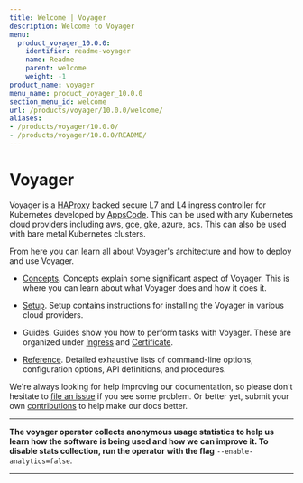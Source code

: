 ```yaml
---
title: Welcome | Voyager
description: Welcome to Voyager
menu:
  product_voyager_10.0.0:
    identifier: readme-voyager
    name: Readme
    parent: welcome
    weight: -1
product_name: voyager
menu_name: product_voyager_10.0.0
section_menu_id: welcome
url: /products/voyager/10.0.0/welcome/
aliases:
- /products/voyager/10.0.0/
- /products/voyager/10.0.0/README/
---
```


# Voyager

Voyager is a [HAProxy](http://www.haproxy.org/) backed secure L7 and L4 ingress controller for Kubernetes developed by [AppsCode](https://appscode.com). This can be used with any Kubernetes cloud providers including aws, gce, gke, azure, acs. This can also be used with bare metal Kubernetes clusters.

From here you can learn all about Voyager's architecture and how to deploy and use Voyager.

- [Concepts](/products/voyager/10.0.0/concepts/). Concepts explain some significant aspect of Voyager. This
is where you can learn about what Voyager does and how it does it.

- [Setup](/products/voyager/10.0.0/setup/). Setup contains instructions for installing
  the Voyager in various cloud providers.

- Guides. Guides show you how to perform tasks with Voyager. These are organized under [Ingress](/products/voyager/10.0.0/guides/ingress) and [Certificate](/products/voyager/10.0.0/guides/certificate).

- [Reference](/products/voyager/10.0.0/reference/). Detailed exhaustive lists of
command-line options, configuration options, API definitions, and procedures.

We're always looking for help improving our documentation, so please don't hesitate to
[file an issue](https://github.com/appscode/voyager/issues/new) if you see some problem.
Or better yet, submit your own [contributions](/products/voyager/10.0.0/CONTRIBUTING) to help
make our docs better.

---

**The voyager operator collects anonymous usage statistics to help us learn how the software is being used and how we can improve it.
To disable stats collection, run the operator with the flag** `--enable-analytics=false`.

---
